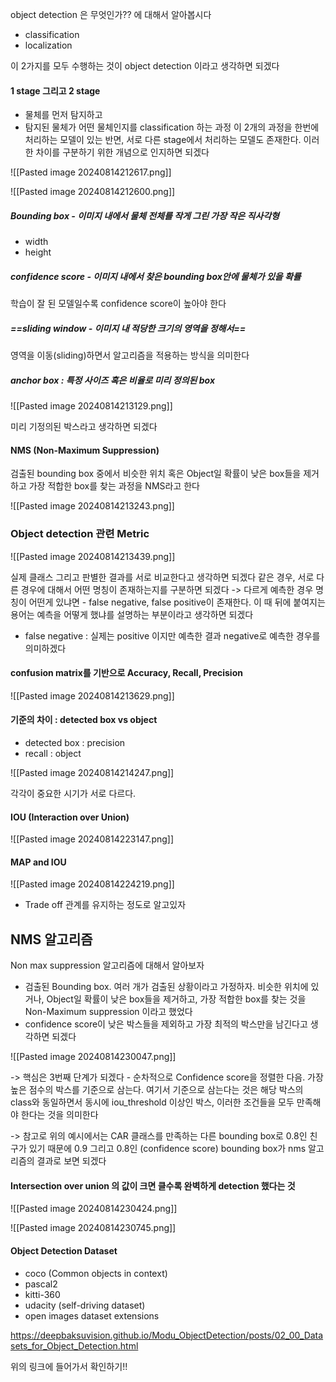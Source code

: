 
object detection 은 무엇인가?? 에 대해서 알아봅시다

- classification
- localization

이 2가지를 모두 수행하는 것이 object detection 이라고 생각하면 되겠다 

#### 1 stage 그리고 2 stage 

- 물체를 먼저 탐지하고
- 탐지된 물체가 어떤 물체인지를 classification 하는 과정
이 2개의 과정을 한번에 처리하는 모델이 있는 반면, 서로 다른 stage에서 처리하는 모델도 존재한다. 이러한 차이를 구분하기 위한 개념으로 인지하면 되겠다 


![[Pasted image 20240814212617.png]]


![[Pasted image 20240814212600.png]]


#####  Bounding box - 이미지 내에서 물체 전체를 작게 그린 가장 작은 직사각형

- width
- height 

##### confidence score -  이미지 내에서 찾은 bounding box안에 물체가 있을 확률

학습이 잘 된 모델일수록 confidence score이 높아야 한다

##### ==sliding window - 이미지 내 적당한 크기의 영역을 정해서==

영역을 이동(sliding)하면서 알고리즘을 적용하는 방식을 의미한다 


##### anchor box : 특정 사이즈 혹은 비율로 미리 정의된 box


![[Pasted image 20240814213129.png]]

미리 기정의된 박스라고 생각하면 되겠다 


#### NMS (Non-Maximum Suppression)

검출된 bounding box 중에서 비슷한 위치 혹은 Object일 확률이 낮은 box들을 제거하고 가장 적합한 box를 찾는 과정을 NMS라고 한다 

![[Pasted image 20240814213243.png]]


### Object detection 관련 Metric

![[Pasted image 20240814213439.png]]

실제 클래스 그리고 판별한 결과를 서로 비교한다고 생각하면 되겠다 
같은 경우, 서로 다른 경우에 대해서 어떤 명칭이 존재하는지를 구분하면 되겠다 
-> 다르게 예측한 경우 명칭이 어떤게 있냐면 - false negative, false positive이 존재한다. 이 때 뒤에 붙여지는 용어는 예측을 어떻게 했냐를 설명하는 부분이라고 생각하면 되겠다
- false negative : 실제는 positive 이지만 예측한 결과 negative로 예측한 경우를 의미하겠다   


#### confusion matrix를 기반으로 Accuracy, Recall, Precision

![[Pasted image 20240814213629.png]]


#### 기준의 차이 : detected box vs object 

- detected box : precision
- recall : object 

![[Pasted image 20240814214247.png]]

각각이 중요한 시기가 서로 다르다.

#### IOU (Interaction over Union)

![[Pasted image 20240814223147.png]] 

#### MAP and IOU

![[Pasted image 20240814224219.png]]

- Trade off 관계를 유지하는 정도로 알고있자



## NMS 알고리즘 

Non max suppression 알고리즘에 대해서 알아보자 

- 검출된 Bounding box. 여러 개가 검출된 상황이라고 가정하자. 비슷한 위치에 있거나, Object일 확률이 낮은 box들을 제거하고, 가장 적합한 box를 찾는 것을 Non-Maximum suppression 이라고 했었다
- confidence score이 낮은 박스들을 제외하고 가장 최적의 박스만을 남긴다고 생각하면 되겠다


![[Pasted image 20240814230047.png]]


-> 핵심은 3번째 단계가 되겠다 - 순차적으로 Confidence score을 정렬한 다음. 가장 높은 점수의 박스를 기준으로 삼는다. 여기서 기준으로 삼는다는 것은 해당 박스의 class와 동일하면서 동시에 iou_threshold 이상인 박스, 이러한 조건들을 모두 만족해야 한다는 것을 의미한다

-> 참고로 위의 예시에서는 CAR 클래스를 만족하는 다른 bounding box로 0.8인 친구가 있기 때문에 0.9 그리고 0.8인 (confidence score) bounding box가 nms 알고리즘의 결과로 보면 되겠다

#### Intersection over union 의 값이 크면 클수록 완벽하게 detection 했다는 것

![[Pasted image 20240814230424.png]]


![[Pasted image 20240814230745.png]]

  

#### Object Detection Dataset

- coco (Common objects in context)
- pascal2
- kitti-360
- udacity (self-driving dataset)
- open images dataset extensions

https://deepbaksuvision.github.io/Modu_ObjectDetection/posts/02_00_Datasets_for_Object_Detection.html

위의 링크에 들어가서 확인하기!!

